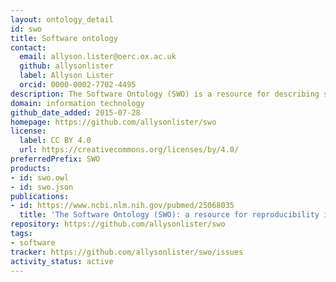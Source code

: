 ```yaml
---
layout: ontology_detail
id: swo
title: Software ontology
contact:
  email: allyson.lister@oerc.ox.ac.uk
  github: allysonlister
  label: Allyson Lister
  orcid: 0000-0002-7702-4495
description: The Software Ontology (SWO) is a resource for describing software tools, their types, tasks, versions, provenance and associated data. It contains detailed information on licensing and formats as well as software applications themselves, mainly (but not limited) to the bioinformatics community.
domain: information technology
github_date_added: 2015-07-28
homepage: https://github.com/allysonlister/swo
license:
  label: CC BY 4.0
  url: https://creativecommons.org/licenses/by/4.0/
preferredPrefix: SWO
products:
- id: swo.owl
- id: swo.json
publications:
- id: https://www.ncbi.nlm.nih.gov/pubmed/25068035
  title: 'The Software Ontology (SWO): a resource for reproducibility in biomedical data analysis, curation and digital preservation'
repository: https://github.com/allysonlister/swo
tags:
- software
tracker: https://github.com/allysonlister/swo/issues
activity_status: active
---
```

